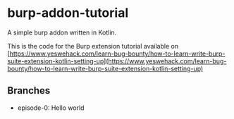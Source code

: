 # burp-addon-tutorial
A simple burp addon written in Kotlin.


This is the code for the Burp extension tutorial available on [https://www.yeswehack.com/learn-bug-bounty/how-to-learn-write-burp-suite-extension-kotlin-setting-up](https://www.yeswehack.com/learn-bug-bounty/how-to-learn-write-burp-suite-extension-kotlin-setting-up)


## Branches

- episode-0: Hello world
